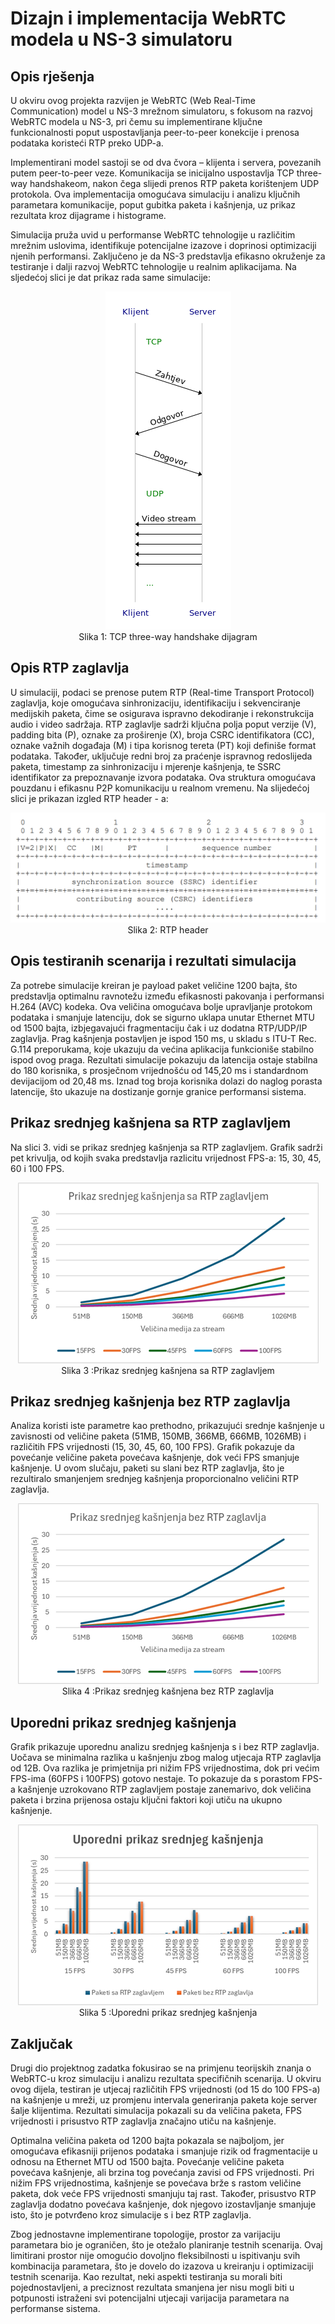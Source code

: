 # Dizajn i implementacija WebRTC modela u NS-3 simulatoru

## Opis rješenja
U okviru ovog projekta razvijen je WebRTC (Web Real-Time Communication) model u NS-3 mrežnom simulatoru, s fokusom na razvoj WebRTC modela u NS-3, pri čemu su implementirane ključne funkcionalnosti poput uspostavljanja peer-to-peer konekcije i prenosa podataka koristeći RTP preko UDP-a.

Implementirani model sastoji se od dva čvora – klijenta i servera, povezanih putem peer-to-peer veze. Komunikacija se inicijalno uspostavlja TCP three-way handshakeom, nakon čega slijedi prenos RTP paketa korištenjem UDP protokola. Ova implementacija omogućava simulaciju i analizu ključnih parametara komunikacije, poput gubitka paketa i kašnjenja, uz prikaz rezultata kroz dijagrame i histograme.

Simulacija pruža uvid u performanse WebRTC tehnologije u različitim mrežnim uslovima, identifikuje potencijalne izazove i doprinosi optimizaciji njenih performansi. Zaključeno je da NS-3 predstavlja efikasno okruženje za testiranje i dalji razvoj WebRTC tehnologije u realnim aplikacijama. Na sljedećoj slici je dat prikaz rada same simulacije:

<p align="center">
<img src="Slike/msc.png" >
<br>
Slika 1: TCP three-way handshake dijagram</p>


## Opis RTP zaglavlja
U simulaciji, podaci se prenose putem RTP (Real-time Transport Protocol) zaglavlja, koje omogućava sinhronizaciju, identifikaciju i sekvenciranje medijskih paketa, čime se osigurava ispravno dekodiranje i rekonstrukcija audio i video sadržaja. RTP zaglavlje sadrži ključna polja poput verzije (V), padding bita (P), oznake za proširenje (X), broja CSRC identifikatora (CC), oznake važnih događaja (M) i tipa korisnog tereta (PT) koji definiše format podataka. Također, uključuje redni broj za praćenje ispravnog redoslijeda paketa, timestamp za sinhronizaciju i mjerenje kašnjenja, te SSRC identifikator za prepoznavanje izvora podataka. Ova struktura omogućava pouzdanu i efikasnu P2P komunikaciju u realnom vremenu. Na slijedećoj slici je prikazan izgled RTP header - a:

<p align="center">
<img src="Slike/hederer.png" >
<br>
Slika 2: RTP header</p>

## Opis testiranih scenarija i rezultati simulacija
Za potrebe simulacije kreiran je payload paket veličine 1200 bajta, što predstavlja optimalnu ravnotežu između efikasnosti pakovanja i performansi H.264 (AVC) kodeka. Ova veličina omogućava bolje upravljanje protokom podataka i smanjuje latenciju, dok se sigurno uklapa unutar Ethernet MTU od 1500 bajta, izbjegavajući fragmentaciju čak i uz dodatna RTP/UDP/IP zaglavlja. Prag kašnjenja postavljen je ispod 150 ms, u skladu s ITU-T Rec. G.114 preporukama, koje ukazuju da većina aplikacija funkcioniše stabilno ispod ovog praga. Rezultati simulacije pokazuju da latencija ostaje stabilna do 180 korisnika, s prosječnom vrijednošću od 145,20 ms i standardnom devijacijom od 20,48 ms. Iznad tog broja korisnika dolazi do naglog porasta latencije, što ukazuje na dostizanje gornje granice performansi sistema.

## Prikaz srednjeg kašnjena sa RTP zaglavljem
Na slici 3. vidi se prikaz srednjeg kašnjenja sa RTP zaglavljem. Grafik sadrži pet krivulja, od
kojih svaka predstavlja razlicitu vrijednost FPS-a: 15, 30, 45, 60 i 100 FPS.

<p align="center">
<img src="Slike/graf1.png" >
<br>
Slika 3 :Prikaz srednjeg kašnjena sa RTP zaglavljem</p>


## Prikaz srednjeg kašnjenja bez RTP zaglavlja
Analiza koristi iste parametre kao prethodno, prikazujući srednje kašnjenje u zavisnosti od veličine paketa (51MB, 150MB, 366MB, 666MB, 1026MB) i različitih FPS vrijednosti (15, 30, 45, 60, 100 FPS). Grafik pokazuje da povećanje veličine paketa povećava kašnjenje, dok veći FPS smanjuje kašnjenje. U ovom slučaju, paketi su slani bez RTP zaglavlja, što je rezultiralo smanjenjem srednjeg kašnjenja proporcionalno veličini RTP zaglavlja.

<p align="center">
<img src="Slike/graf2.png" >
<br>
Slika 4 :Prikaz srednjeg kašnjena bez RTP zaglavlja</p>

## Uporedni prikaz srednjeg kašnjenja
Grafik prikazuje uporednu analizu srednjeg kašnjenja s i bez RTP zaglavlja. Uočava se minimalna razlika u kašnjenju zbog malog utjecaja RTP zaglavlja od 12B. Ova razlika je primjetnija pri nižim FPS vrijednostima, dok pri većim FPS-ima (60FPS i 100FPS) gotovo nestaje. To pokazuje da s porastom FPS-a kašnjenje uzrokovano RTP zaglavljem postaje zanemarivo, dok veličina paketa i brzina prijenosa ostaju ključni faktori koji utiču na ukupno kašnjenje.

<p align="center">
<img src="Slike/graf3.png" >
<br>
Slika 5 :Uporedni prikaz srednjeg kašnjenja</p>

## Zaključak

Drugi dio projektnog zadatka fokusirao se na primjenu teorijskih znanja o WebRTC-u kroz simulaciju i analizu rezultata specifičnih scenarija. U okviru ovog dijela, testiran je utjecaj različitih FPS vrijednosti (od 15 do 100 FPS-a) na kašnjenje u mreži, uz promjenu intervala generiranja paketa koje server šalje klijentima. Rezultati simulacija pokazali su da veličina paketa, FPS vrijednosti i prisustvo RTP zaglavlja značajno utiču na kašnjenje.

Optimalna veličina paketa od 1200 bajta pokazala se najboljom, jer omogućava efikasniji prijenos podataka i smanjuje rizik od fragmentacije u odnosu na Ethernet MTU od 1500 bajta. Povećanje veličine paketa povećava kašnjenje, ali brzina tog povećanja zavisi od FPS vrijednosti. Pri nižim FPS vrijednostima, kašnjenje se povećava brže s rastom veličine paketa, dok veće FPS vrijednosti smanjuju taj rast. Također, prisustvo RTP zaglavlja dodatno povećava kašnjenje, dok njegovo izostavljanje smanjuje isto, što je potvrđeno kroz simulacije s i bez RTP zaglavlja.

Zbog jednostavne implementirane topologije, prostor za varijaciju parametara bio je ograničen, što je otežalo planiranje testnih scenarija. Ovaj limitirani prostor nije omogućio dovoljno fleksibilnosti u ispitivanju svih kombinacija parametara, što je dovelo do izazova u kreiranju i optimizaciji testnih scenarija. Kao rezultat, neki aspekti testiranja su morali biti pojednostavljeni, a preciznost rezultata smanjena jer nisu mogli biti u potpunosti istraženi svi potencijalni utjecaji varijacija parametara na performanse sistema.
